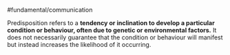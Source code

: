 #fundamental/communication 

Predisposition refers to a **tendency or inclination to develop a particular condition or behaviour, often due to genetic or environmental factors.** It does not necessarily guarantee that the condition or behaviour will manifest but instead increases the likelihood of it occurring.
